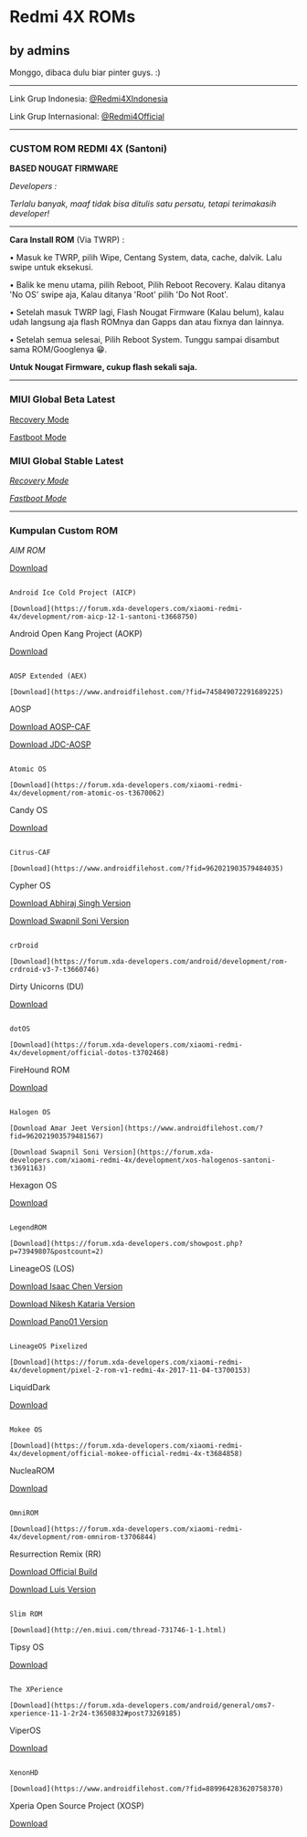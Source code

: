 # Redmi 4X ROMs

## by admins

Monggo, dibaca dulu biar pinter guys. :)

__________________________________________________

Link Grup Indonesia: [@Redmi4XIndonesia](https://t.me/redmi4xindonesia)

Link Grup Internasional: [@Redmi4Official](https://t.me/redmi4official)

__________________________________________________

### CUSTOM ROM REDMI 4X (Santoni)

**BASED NOUGAT FIRMWARE**

_Developers :_

_Terlalu banyak, maaf tidak bisa ditulis satu persatu, tetapi terimakasih developer!_

__________________________________________________

**Cara Install ROM** (Via TWRP) :

• Masuk ke TWRP, pilih Wipe, Centang System, data, cache, dalvik. Lalu swipe untuk eksekusi.

• Balik ke menu utama, pilih Reboot, Pilih Reboot Recovery. Kalau ditanya 'No OS' swipe aja, Kalau ditanya 'Root' pilih 'Do Not Root'.

• Setelah masuk TWRP lagi, Flash Nougat Firmware (Kalau belum), kalau udah langsung aja flash ROMnya dan Gapps dan atau fixnya dan lainnya.

• Setelah semua selesai, Pilih Reboot System. Tunggu sampai disambut sama ROM/Googlenya 😁.

**Untuk Nougat Firmware, cukup flash sekali saja.**

__________________________________________________

### MIUI Global Beta Latest

[Recovery Mode](http://bigota.d.miui.com/7.12.21/miui_HM4XGlobal_7.12.21_720ddf2bca_7.1.zip)

[Fastboot Mode](http://update.miui.com/updates/v1/fullromdownload.php?d=santoni_global&b=X&r=global&n=)

### MIUI Global Stable Latest

[_Recovery Mode_](http://bigota.d.miui.com/V9.1.1.0.NAMMIEI/miui_HM4XGlobal_V9.1.1.0.NAMMIEI_e07ff44454_7.1.zip)

[_Fastboot Mode_](http://update.miui.com/updates/v1/fullromdownload.php?d=santoni_global&b=F&r=global&n=)

__________________________________________________

### Kumpulan Custom ROM

_AIM ROM_

[Download](https://forum.xda-developers.com/android/development/rom-aim-rom-v2-5-t3667075/post73644067#post73644067)

~~~~~~~~~~~~~~~~~~~~~~~~~~~~~~~~

Android Ice Cold Project (AICP)

[Download](https://forum.xda-developers.com/xiaomi-redmi-4x/development/rom-aicp-12-1-santoni-t3668750)

~~~~~~~~~~~~~~~~~~~~~~~~~~~~~~~~

Android Open Kang Project (AOKP)

[Download](https://forum.xda-developers.com/android/development/-t3664435)

~~~~~~~~~~~~~~~~~~~~~~~~~~~~~~~~

AOSP Extended (AEX)

[Download](https://www.androidfilehost.com/?fid=745849072291689225)

~~~~~~~~~~~~~~~~~~~~~~~~~~~~~~~~

AOSP

[Download AOSP-CAF](https://forum.xda-developers.com/xiaomi-redmi-4x/development/rom-aosp-caf-t3694483)

[Download JDC-AOSP](https://forum.xda-developers.com/xiaomi-redmi-4x/development/rom-aosp-jdc-jdcteam-t3679303)

~~~~~~~~~~~~~~~~~~~~~~~~~~~~~~~~

Atomic OS

[Download](https://forum.xda-developers.com/xiaomi-redmi-4x/development/rom-atomic-os-t3670062)

~~~~~~~~~~~~~~~~~~~~~~~~~~~~~~~~

Candy OS

[Download](https://forum.xda-developers.com/xiaomi-redmi-4x/development/rom-candy7-os-final-v6-0-t3678965)

~~~~~~~~~~~~~~~~~~~~~~~~~~~~~~~~

Citrus-CAF

[Download](https://www.androidfilehost.com/?fid=962021903579484035)

~~~~~~~~~~~~~~~~~~~~~~~~~~~~~~~~

Cypher OS

[Download Abhiraj Singh Version](https://www.androidfilehost.com/?fid=962021903579484035)

[Download Swapnil Soni Version](https://www.androidfilehost.com/?fid=745849072291681093)

~~~~~~~~~~~~~~~~~~~~~~~~~~~~~~~~

crDroid

[Download](https://forum.xda-developers.com/android/development/rom-crdroid-v3-7-t3660746)

~~~~~~~~~~~~~~~~~~~~~~~~~~~~~~~~

Dirty Unicorns (DU)

[Download](https://forum.xda-developers.com/xiaomi-redmi-4x/development/rom-dirty-unicorns-redmi-4x-santoni-t3713052)

~~~~~~~~~~~~~~~~~~~~~~~~~~~~~~~~

dotOS

[Download](https://forum.xda-developers.com/xiaomi-redmi-4x/development/official-dotos-t3702468)

~~~~~~~~~~~~~~~~~~~~~~~~~~~~~~~~

FireHound ROM

[Download](https://forum.xda-developers.com/xiaomi-redmi-4x/development/rom-firehound-rom-t3668873)

~~~~~~~~~~~~~~~~~~~~~~~~~~~~~~~~

Halogen OS

[Download Amar Jeet Version](https://www.androidfilehost.com/?fid=962021903579481567)

[Download Swapnil Soni Version](https://forum.xda-developers.com/xiaomi-redmi-4x/development/xos-halogenos-santoni-t3691163)

~~~~~~~~~~~~~~~~~~~~~~~~~~~~~~~~

Hexagon OS

[Download](https://forum.xda-developers.com/android/development/rom-hexagon-rom-v2-5-t3664238)

~~~~~~~~~~~~~~~~~~~~~~~~~~~~~~~~

LegendROM

[Download](https://forum.xda-developers.com/showpost.php?p=73949807&postcount=2)

~~~~~~~~~~~~~~~~~~~~~~~~~~~~~~~~

LineageOS (LOS)

[Download Isaac Chen Version](https://forum.xda-developers.com/android/development/rom-2017-08-07lineage-14-1-t3653016)

[Download Nikesh Kataria Version](https://drive.google.com/open?id=0B0f15ayEW_XGMFRKUlo4UUhFTmc)

[Download Pano01 Version](https://api.elebrus.tk/lineage)

~~~~~~~~~~~~~~~~~~~~~~~~~~~~~~~~

LineageOS Pixelized

[Download](https://forum.xda-developers.com/xiaomi-redmi-4x/development/pixel-2-rom-v1-redmi-4x-2017-11-04-t3700153)

~~~~~~~~~~~~~~~~~~~~~~~~~~~~~~~~

LiquidDark

[Download](https://forum.xda-developers.com/xiaomi-redmi-4x/development/rom-liquiddark-redmi-4x-santoni-t3677716)

~~~~~~~~~~~~~~~~~~~~~~~~~~~~~~~~

Mokee OS

[Download](https://forum.xda-developers.com/xiaomi-redmi-4x/development/official-mokee-official-redmi-4x-t3684858)

~~~~~~~~~~~~~~~~~~~~~~~~~~~~~~~~

NucleaROM

[Download](http://4pda.ru/forum/index.php?showtopic=821670&st=3840#entry66887116)

~~~~~~~~~~~~~~~~~~~~~~~~~~~~~~~~

OmniROM

[Download](https://forum.xda-developers.com/xiaomi-redmi-4x/development/rom-omnirom-t3706844)

~~~~~~~~~~~~~~~~~~~~~~~~~~~~~~~~

Resurrection Remix (RR)

[Download Official Build](http://idsly.com/RR)

[Download Luis Version](https://forum.xda-developers.com/xiaomi-redmi-4x/development/unofficial-resurrection-remix-5-8-5-t3706456)

~~~~~~~~~~~~~~~~~~~~~~~~~~~~~~~~

Slim ROM

[Download](http://en.miui.com/thread-731746-1-1.html)

~~~~~~~~~~~~~~~~~~~~~~~~~~~~~~~~

Tipsy OS

[Download](https://forum.xda-developers.com/android/development/rom-tipsyos-v6-8-t3664748)

~~~~~~~~~~~~~~~~~~~~~~~~~~~~~~~~

The XPerience

[Download](https://forum.xda-developers.com/android/general/oms7-xperience-11-1-2r24-t3650832#post73269185)

~~~~~~~~~~~~~~~~~~~~~~~~~~~~~~~~

ViperOS

[Download](https://forum.xda-developers.com/xiaomi-redmi-4x/development/rom-viperos-xiaomi-redmi-4x-4-t3650108)

~~~~~~~~~~~~~~~~~~~~~~~~~~~~~~~~

XenonHD

[Download](https://www.androidfilehost.com/?fid=889964283620758370)

~~~~~~~~~~~~~~~~~~~~~~~~~~~~~~~~

Xperia Open Source Project (XOSP)

[Download](https://forum.xda-developers.com/xiaomi-redmi-4x/development/rom-xosp-t3669770)